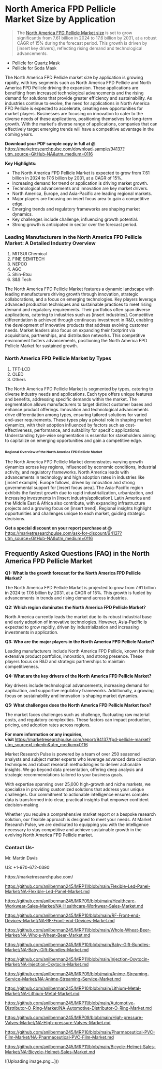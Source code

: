 <h1>North America FPD Pellicle Market&nbsp;Size by Application</h1><blockquote><p>The <a href="https://marketresearchpulse.com/download-sample/94137?utm_source=GitHub-NA&amp;utm_medium=0116">North America FPD Pellicle Market size</a> is set to grow significantly from 7.61 billion in 2024 to 17.6 billion by 2031, at a robust CAGR of 15% during the forecast period. This growth is driven by [insert key drivers], reflecting rising demand and technological advancements.</p></blockquote><ul><li>Pellicle for Quartz Mask<li> Pellicle for Soda Mask</li></ul><p>The North America FPD Pellicle market size by application is growing rapidly, with key segments such as North America FPD Pellicle and North America FPD Pellicle driving the expansion. These applications are benefiting from increased technological advancements and the rising demand for solutions that provide greater efficiency and sustainability. As industries continue to evolve, the need for applications in North America FPD Pellicle is expected to accelerate, creating new opportunities for market players. Businesses are focusing on innovation to cater to the diverse needs of these applications, positioning themselves for long-term growth. With the market's diverse range of applications, companies that can effectively target emerging trends will have a competitive advantage in the coming years.</p><p><strong>Download your PDF sample copy in full at @ </strong><a href="https://marketresearchpulse.com/download-sample/94137?utm_source=GitHub-NA&amp;utm_medium=0116">https://marketresearchpulse.com/download-sample/94137?utm_source=GitHub-NA&amp;utm_medium=0116</a></p><p><strong>Key Highlights: </strong></p><ul><li>The North America FPD Pellicle Market is expected to grow from 7.61 billion in 2024 to 17.6 billion by 2031, at a CAGR of 15%.</li><li>Increasing demand for trend or application is driving market growth.</li><li>Technological advancements and innovation are key market drivers.</li><li>North America, Europe, and Asia-Pacific are leading regional markets.</li><li>Major players are focusing on insert focus area to gain a competitive edge.</li><li>Emerging trends and regulatory frameworks are shaping market dynamics.</li><li>Key challenges include challenge, influencing growth potential.</li><li>Strong growth is anticipated in sector over the forecast period.</li></ul><h3>Leading Manufacturers in the North America FPD Pellicle Market: A Detailed Industry Overview</h3><ol><li>MITSUI Chemical</li><li>FINE SEMITECH</li><li>NEPCO</li><li>AGC</li><li>Shin-Etsu</li><li>S&S Tech</li></ol><div class="flex max-w-full flex-col flex-grow"><div class="min-h-8 text-message flex w-full flex-col items-end gap-2 whitespace-normal break-words [.text-message+&amp;]:mt-5" dir="auto" data-message-author-role="assistant" data-message-id="fd8432e4-4910-450d-b182-61b7bfb0a01f" data-message-model-slug="gpt-4o"><div class="flex w-full flex-col gap-1 empty:hidden first:pt-[3px]"><div class="markdown prose w-full break-words dark:prose-invert light"><p>The North America FPD Pellicle Market features a dynamic landscape with leading manufacturers driving growth through innovation, strategic collaborations, and a focus on emerging technologies. Key players leverage advanced production techniques and sustainable practices to meet rising demand and regulatory requirements. Their portfolios often span diverse applications, catering to industries such as [insert industries]. Competitive differentiation is achieved through continuous investment in R&amp;D, enabling the development of innovative products that address evolving customer needs. Market leaders also focus on expanding their footprint via acquisitions, partnerships, and distribution networks. This competitive environment fosters advancements, positioning the North America FPD Pellicle Market for sustained growth.</p></div></div></div></div><h3>North America FPD Pellicle Market by Types</h3><ol><li>TFT-LCD<li> OLED<li> Others</li></ol><div class="flex max-w-full flex-col flex-grow"><div class="min-h-8 text-message flex w-full flex-col items-end gap-2 whitespace-normal break-words [.text-message+&amp;]:mt-5" dir="auto" data-message-author-role="assistant" data-message-id="084470be-0bb7-4664-bddf-5156b4f41249" data-message-model-slug="gpt-4o-mini"><div class="flex w-full flex-col gap-1 empty:hidden first:pt-[3px]"><div class="markdown prose w-full break-words dark:prose-invert light"><p>The North America FPD Pellicle Market is segmented by types, catering to diverse industry needs and applications. Each type offers unique features and benefits, addressing specific demands within the market. The segmentation allows manufacturers to target distinct customer bases and enhance product offerings. Innovation and technological advancements drive differentiation among types, ensuring tailored solutions for varied end-user requirements. These types play a pivotal role in shaping market dynamics, with their adoption influenced by factors such as cost-effectiveness, performance, and suitability for specific applications. Understanding type-wise segmentation is essential for stakeholders aiming to capitalize on emerging opportunities and gain a competitive edge.</p></div></div></div></div><h3><span style="font-size: 11px;">Regional Overview of the North America FPD Pellicle Market</span></h3><div class="flex max-w-full flex-col flex-grow"><div class="min-h-8 text-message flex w-full flex-col items-end gap-2 whitespace-normal break-words [.text-message+&amp;]:mt-5" dir="auto" data-message-author-role="assistant" data-message-id="e9038762-ce64-4e30-91c9-9bd413514231" data-message-model-slug="gpt-4o-mini"><div class="flex w-full flex-col gap-1 empty:hidden first:pt-[3px]"><div class="markdown prose w-full break-words dark:prose-invert light"><p>The North America FPD Pellicle Market demonstrates varying growth dynamics across key regions, influenced by economic conditions, industrial activity, and regulatory frameworks. North America leads with advancements in technology and high adoption rates in industries like [insert example]. Europe follows, driven by innovation and strong governmental support for [insert focus area]. The Asia-Pacific region exhibits the fastest growth due to rapid industrialization, urbanization, and increasing investments in [insert industry/application]. Latin America and the Middle East &amp; Africa also contribute, with expanding infrastructure projects and a growing focus on [insert trend]. Regional insights highlight opportunities and challenges unique to each market, guiding strategic decisions.</p></div></div></div></div><p><strong>Get a special discount on your report purchase at @ </strong><a href="https://marketresearchpulse.com/ask-for-discount/94137?utm_source=GitHub-NA&amp;utm_medium=0116">https://marketresearchpulse.com/ask-for-discount/94137?utm_source=GitHub-NA&amp;utm_medium=0116</a></p><h2>Frequently Asked Questions (FAQ) in the North America FPD Pellicle Market</h2><p><strong>Q1: What is the growth forecast for the North America FPD Pellicle Market?</strong></p><p>The North America FPD Pellicle Market is projected to grow from 7.61 billion in 2024 to 17.6 billion by 2031, at a CAGR of 15%. This growth is fueled by advancements in trends and rising demand across industries.</p><p><strong>Q2: Which region dominates the North America FPD Pellicle Market?</strong></p><p>North America currently leads the market due to its robust industrial base and early adoption of innovative technologies. However, Asia-Pacific is expected to grow rapidly, driven by industrialization and increasing investments in application.</p><p><strong>Q3: Who are the major players in the North America FPD Pellicle Market?</strong></p><p>Leading manufacturers include North America FPD Pellicle, known for their extensive product portfolios, innovation, and strong presence. These players focus on R&amp;D and strategic partnerships to maintain competitiveness.</p><p><strong>Q4: What are the key drivers of the North America FPD Pellicle Market?</strong></p><p>Key drivers include technological advancements, increasing demand for application, and supportive regulatory frameworks. Additionally, a growing focus on sustainability and innovation is shaping market dynamics.</p><p><strong>Q5: What challenges does the North America FPD Pellicle Market face?</strong></p><p>The market faces challenges such as challenge, fluctuating raw material costs, and regulatory complexities. These factors can impact production, pricing, and adoption rates across regions.</p><p><strong>For more information or any inquiries, visit&nbsp;</strong><a href="https://marketresearchpulse.com/report/94137/fpd-pellicle-market?utm_source=Linkedin&utm_medium=0116">https://marketresearchpulse.com/report/94137/fpd-pellicle-market?utm_source=Linkedin&utm_medium=0116</a></p><p>Market Research Pulse is powered by a team of over 250 seasoned analysts and subject matter experts who leverage advanced data collection techniques and robust research methodologies to deliver actionable insights. We go beyond data presentation, offering deep analysis and strategic recommendations tailored to your business goals.</p><p>With expertise spanning over 25,000 high-growth and niche markets, we specialize in providing customized solutions that address your unique challenges. Our commitment to actionable intelligence ensures complex data is transformed into clear, practical insights that empower confident decision-making.</p><p>Whether you require a comprehensive market report or a bespoke research solution, our flexible approach is designed to meet your needs. At Market Research Pulse, we are dedicated to equipping you with the intelligence necessary to stay competitive and achieve sustainable growth in the evolving North America FPD Pellicle market.</p><h3><strong>Contact Us-</strong></h3><p>Mr. Martin Davis</p><p>US: +1-970-672-0390</p><p>https://marketresearchpulse.com/</p><p><a href="https://github.com/anilberman245/MRP11/blob/main/Flexible-Led-Panel-Market/NA-Flexible-Led-Panel-Market.md">https://github.com/anilberman245/MRP11/blob/main/Flexible-Led-Panel-Market/NA-Flexible-Led-Panel-Market.md</a></p><p><a href="https://github.com/anilberman245/MRP09/blob/main/Healthcare-Workwear-Sales-Market/NA-Healthcare-Workwear-Sales-Market.md">https://github.com/anilberman245/MRP09/blob/main/Healthcare-Workwear-Sales-Market/NA-Healthcare-Workwear-Sales-Market.md</a></p><p><a href="https://github.com/anilberman245/MRP10/blob/main/RF-Front-end-Devices-Market/NA-RF-Front-end-Devices-Market.md">https://github.com/anilberman245/MRP10/blob/main/RF-Front-end-Devices-Market/NA-RF-Front-end-Devices-Market.md</a></p><p><a href="https://github.com/anilberman245/MRP11/blob/main/Whole-Wheat-Beer-Market/NA-Whole-Wheat-Beer-Market.md">https://github.com/anilberman245/MRP11/blob/main/Whole-Wheat-Beer-Market/NA-Whole-Wheat-Beer-Market.md</a></p><p><a href="https://github.com/anilberman245/MRP10/blob/main/Baby-Gift-Bundles-Market/NA-Baby-Gift-Bundles-Market.md">https://github.com/anilberman245/MRP10/blob/main/Baby-Gift-Bundles-Market/NA-Baby-Gift-Bundles-Market.md</a></p><p><a href="https://github.com/anilberman245/MRP11/blob/main/Injection-Oxytocin-Market/NA-Injection-Oxytocin-Market.md">https://github.com/anilberman245/MRP11/blob/main/Injection-Oxytocin-Market/NA-Injection-Oxytocin-Market.md</a></p><p><a href="https://github.com/anilberman245/MRP09/blob/main/Anime-Streaming-Service-Market/NA-Anime-Streaming-Service-Market.md">https://github.com/anilberman245/MRP09/blob/main/Anime-Streaming-Service-Market/NA-Anime-Streaming-Service-Market.md</a></p><p><a href="https://github.com/anilberman245/MRP10/blob/main/Lithium-Metal-Market/NA-Lithium-Metal-Market.md">https://github.com/anilberman245/MRP10/blob/main/Lithium-Metal-Market/NA-Lithium-Metal-Market.md</a></p><p><a href="https://github.com/anilberman245/MRP11/blob/main/Automotive-Distributor-O-Ring-Market/NA-Automotive-Distributor-O-Ring-Market.md">https://github.com/anilberman245/MRP11/blob/main/Automotive-Distributor-O-Ring-Market/NA-Automotive-Distributor-O-Ring-Market.md</a></p><p><a href="https://github.com/anilberman245/MRP09/blob/main/High-pressure-Valves-Market/NA-High-pressure-Valves-Market.md">https://github.com/anilberman245/MRP09/blob/main/High-pressure-Valves-Market/NA-High-pressure-Valves-Market.md</a></p><p><a href="https://github.com/anilberman245/MRP10/blob/main/Pharmaceutical-PVC-Film-Market/NA-Pharmaceutical-PVC-Film-Market.md">https://github.com/anilberman245/MRP10/blob/main/Pharmaceutical-PVC-Film-Market/NA-Pharmaceutical-PVC-Film-Market.md</a></p><p><a href="https://github.com/anilberman245/MRP11/blob/main/Bicycle-Helmet-Sales-Market/NA-Bicycle-Helmet-Sales-Market.md">https://github.com/anilberman245/MRP11/blob/main/Bicycle-Helmet-Sales-Market/NA-Bicycle-Helmet-Sales-Market.md</a></p>
![Uploading image.png…]()
